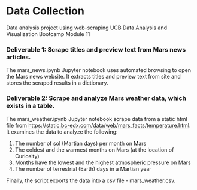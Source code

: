 # Data Collection
Data analysis project using web-scraping UCB Data Analysis and Visualization Bootcamp Module 11 

### Deliverable 1: Scrape titles and preview text from Mars news articles.
The mars_news.ipynb Jupyter notebook uses automated browsing to open the Mars news website. It extracts titles and preview text from site and stores the scraped results in a dictionary.

### Deliverable 2: Scrape and analyze Mars weather data, which exists in a table.
The mars_weather.ipynb Jupyter notebook scrape data from a static html file from https://static.bc-edx.com/data/web/mars_facts/temperature.html. It examines the data to analyze the following:
1. The number of sol (Martian days) per month on Mars
2. The coldest and the warmest months on Mars (at the location of Curiosity)
3. Months have the lowest and the highest atmospheric pressure on Mars
4. The number of terrestrial (Earth) days in a Martian year

Finally, the script exports the data into a csv file - mars_weather.csv.